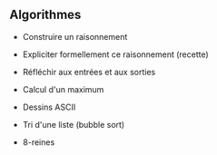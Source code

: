 ## Algorithmes

* Construire un raisonnement
* Expliciter formellement ce raisonnement (recette)
* Réfléchir aux entrées et aux sorties

* Calcul d'un maximum
* Dessins ASCII
* Tri d'une liste (bubble sort)
* 8-reines

